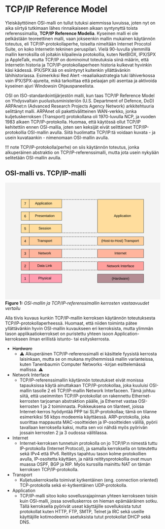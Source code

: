 # TCP/IP Reference Model

Yleiskäyttöinen OSI-malli on tullut tutuksi aiemmissa luvuissa, joten nyt on aika siirtyä tutkimaan lähes rinnaikaiseen aikaan syntynyttä toista referenssimallia, **TCP/IP Reference Modelia**. Kyseinen malli ei ole pelkästään teoreettinen malli, vaan jokseenkin mallin mukainen käytännön toteutus, eli TCP/IP-protokollaperhe, toiselta nimeltään Internet Procotol Suite, on koko Internetin tekninen peruspilari. Vielä 90-luvulla ylemmillä mallin kerroksilla oli joitakin kilpailevia protokollia, kuten NetBIOX, IPX/SPX ja AppleTalk, mutta TCP/IP on dominoinut toteutuksia siinä määrin, että Internetin historia ja TCP/IP-protokollaperheen historia kulkevat hyvinkin käsi kädessä. IPX/SPX:ää on esiintynyt kuitenkin yllättävänkin lähihistoriassa. Esimerkiksi Red Alert -reaaliaikastrategia tuki lähiverkossa vain IPX/SPX-ajureita, mikä tarkoittaa että pelaajan piti asentaa ja aktivoida kyseinen ajuri Windowsin Ohjauspaneelista.

OSI on ISO-standardointijärjestön malli, kun taas TCP/IP Reference Model on Yhdysvaltain puolustusministeriön (U.S. Department of Defence, DoD) ARPAnet:n (Advanced Research Projects Agency Network) arkkitehtuuria selittänyt malli. ARPAnet oli pakettivälitteinen WAN-verkko, jonka kuljetuskerroksen (Transport) protokollana oli 1970-luvulla NCP, ja vuoden 1983 alkaen TCP/IP-protokolla. Huomaa, että käytössä ollut TCP/IP kehitettiin ennen OSI-mallia, joten sen keksijät eivät selittäneet TCP/IP-protokollia OSI-mallin avulla. Siitä huolimatta TCP/IP:tä voidaan kuvata - ja usein kuvataankin - nimenomaan OSI-mallin avulla. 

!!! note
    TCP/IP-protokolla(perhe) on siis käytännön toteutus, jonka alkuperäinen abstraktio on TCP/IP-referenssimalli, mutta jota usein nykyään selitetään OSI-mallin avulla.



## OSI-malli vs. TCP/IP-malli

![TCP vs OSI models](../images/tcp_vs_osi_models.svg)
**Figure 1:** *OSI-mallin ja TCP/IP-referenssimallin kerrosten vastaavuudet vertailu*

Alla tiivis kuvaus kunkin TCP/IP-mallin kerroksen käytännön toteutuksesta TCP/IP-protokollaperheessä. Huomaat, että niiden toiminta pätee yllättävänkin hyvin OSI-mallin kuvaukseen eri kerroksista, mutta ylimmän tason applikaatiokerrokset on puristettu yhteen isoon Application-kerrokseen ilman erillistä istunto- tai esityskerrosta. 

* ~~Hardware~~
    * :warning: Alkuperäinen TCP/IP-referenssimalli ei käsittele fyysistä kerrosta laisinkaan, mutta se on mukana myöhemmissä mallin varianteissa, kuten Tanenbaumin Computer Networks -kirjan esittelemässä mallissa. :warning:
* Network Interface
    * TCP/IP-referenssimallin käytännön toteutukset eivät monissa tapauksissa käytä ainuttakaan TCP/IP-protokollaa, joka kuuluisi OSI-mallin tasolle 2 eli TCP/IP-mallin Network Interfaceen. Tämä johtuu siitä, että useimmiten TCP/IP-protokollat on rakennettu Ethernet-kerrosten tarjoaman abstraktion päälle, ja Ethernet vastaa OSI-kerrosten 1 ja 2 toiminnasta. Poikkeuksena on tilanteet, joissa Internet-kerros hyödyntää PPP tai SLIP-protokollaa; tämä on tilanne esimerkiksi 56 kbps modeemia käyttäessä. ARP-protokolla, joka suorittaa mappausta MAC-osoitteiden ja IP-osoitteiden välillä, pyörii tavallaan kerroksella kaksi, mutta sen voi nähdä myös pyörivän jossain kerrosten 2 ja 3 oudossa välitilassa.
* Internet
    * Internet-kerroksen tunnetuin protokolla on jo TCP/IP:n nimestä tuttu IP-protokolla (Internet Protocol), ja samalla kerroksella on toteutettu sekä IPv4 että IPv6. Reititys tapahtuu tason kolme protokollien avulla, IP-osoitetta käyttäen, ja näitä reititysprotokollia ovat muun muassa OSPF, BGP ja RIP. Myös kurssilla mainittu NAT on tämän kerroksen TCP/IP-protokolla.
* Transport
    * Kuljetuskerroksella toimivat kytkentäinen (eng. connection oriented) TCP-protokolla sekä ei-kytkentäinen UDP-protokolla.
* Application
    * TCP/IP-malli sitoo koko sovellusrajapinnan yhteen kerrokseen toisin kuin OSI-malli, jossa sovelluskerros on hieman epämääräinen sotku. Tällä kerroksella pyörivät useat käyttäjille sovelluksista tutut protokollat kuten HTTP, FTP, SMTP, Telnet ja IRC sekä useille käyttäjille kotimodeemin asetuksista tutut protokollat DHCP sekä DNS.